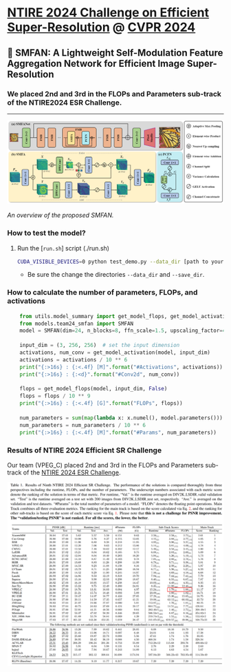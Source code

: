 # [NTIRE 2024 Challenge on Efficient Super-Resolution](https://openaccess.thecvf.com/content/CVPR2024W/NTIRE/papers/Ren_The_Ninth_NTIRE_2024_Efficient_Super-Resolution_Challenge_Report_CVPRW_2024_paper.pdf) @ [CVPR 2024](https://cvpr2024.thecvf.com/)

## 📖 SMFAN: A Lightweight Self-Modulation Feature Aggregation Network for Efficient Image Super-Resolution
### We placed 2nd and 3rd in the FLOPs and Parameters sub-track of the NTIRE2024 ESR Challenge.
---
<p align="center">
  <img width="800" src="./figs/SMFAN_arch.png">
</p>

*An overview of the proposed SMFAN.*


### How to test the model?

1. Run the [`run.sh`] script (./run.sh)
    ```bash
    CUDA_VISIBLE_DEVICES=0 python test_demo.py --data_dir [path to your data dir] --save_dir [path to your save dir] --model_id 24
    ```
    - Be sure the change the directories `--data_dir` and `--save_dir`.

   
### How to calculate the number of parameters, FLOPs, and activations

```python
    from utils.model_summary import get_model_flops, get_model_activation
    from models.team24_smfan import SMFAN
    model = SMFAN(dim=24, n_blocks=8, ffn_scale=1.5, upscaling_factor=4, bias=False)
    
    input_dim = (3, 256, 256)  # set the input dimension
    activations, num_conv = get_model_activation(model, input_dim)
    activations = activations / 10 ** 6
    print("{:>16s} : {:<.4f} [M]".format("#Activations", activations))
    print("{:>16s} : {:<d}".format("#Conv2d", num_conv))

    flops = get_model_flops(model, input_dim, False)
    flops = flops / 10 ** 9
    print("{:>16s} : {:<.4f} [G]".format("FLOPs", flops))

    num_parameters = sum(map(lambda x: x.numel(), model.parameters()))
    num_parameters = num_parameters / 10 ** 6
    print("{:>16s} : {:<.4f} [M]".format("#Params", num_parameters))
```

### Results of NTIRE 2024 Efficient SR Challenge
Our team (VPEG_C) placed 2nd and 3rd in the FLOPs and Parameters sub-track of the [NTIRE 2024 ESR Challenge](https://openaccess.thecvf.com/content/CVPR2024W/NTIRE/papers/Ren_The_Ninth_NTIRE_2024_Efficient_Super-Resolution_Challenge_Report_CVPRW_2024_paper.pdf).
<p align="center">
  <img width="800" src="./figs/results.png">
</p>

